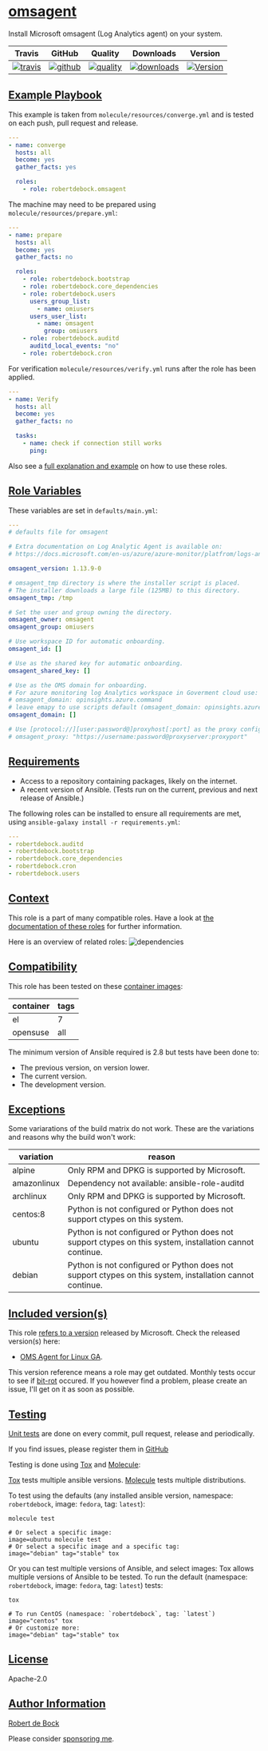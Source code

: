 # [omsagent](#omsagent)

Install Microsoft omsagent (Log Analytics agent) on your system.

|Travis|GitHub|Quality|Downloads|Version|
|------|------|-------|---------|-------|
|[![travis](https://travis-ci.com/robertdebock/ansible-role-omsagent.svg?branch=master)](https://travis-ci.com/robertdebock/ansible-role-omsagent)|[![github](https://github.com/robertdebock/ansible-role-omsagent/workflows/Ansible%20Molecule/badge.svg)](https://github.com/robertdebock/ansible-role-omsagent/actions)|[![quality](https://img.shields.io/ansible/quality/43607)](https://galaxy.ansible.com/robertdebock/omsagent)|[![downloads](https://img.shields.io/ansible/role/d/43607)](https://galaxy.ansible.com/robertdebock/omsagent)|[![Version](https://img.shields.io/github/release/robertdebock/ansible-role-omsagent.svg)](https://github.com/robertdebock/ansible-role-omsagent/releases/)|

## [Example Playbook](#example-playbook)

This example is taken from `molecule/resources/converge.yml` and is tested on each push, pull request and release.
```yaml
---
- name: converge
  hosts: all
  become: yes
  gather_facts: yes

  roles:
    - role: robertdebock.omsagent
```

The machine may need to be prepared using `molecule/resources/prepare.yml`:
```yaml
---
- name: prepare
  hosts: all
  become: yes
  gather_facts: no

  roles:
    - role: robertdebock.bootstrap
    - role: robertdebock.core_dependencies
    - role: robertdebock.users
      users_group_list:
        - name: omiusers
      users_user_list:
        - name: omsagent
          group: omiusers
    - role: robertdebock.auditd
      auditd_local_events: "no"
    - role: robertdebock.cron
```

For verification `molecule/resources/verify.yml` runs after the role has been applied.
```yaml
---
- name: Verify
  hosts: all
  become: yes
  gather_facts: no

  tasks:
    - name: check if connection still works
      ping:
```

Also see a [full explanation and example](https://robertdebock.nl/how-to-use-these-roles.html) on how to use these roles.

## [Role Variables](#role-variables)

These variables are set in `defaults/main.yml`:
```yaml
---
# defaults file for omsagent

# Extra documentation on Log Analytic Agent is available on:
# https://docs.microsoft.com/en-us/azure/azure-monitor/platfrom/logs-analytics-agent

omsagent_version: 1.13.9-0

# omsagent_tmp directory is where the installer script is placed.
# The installer downloads a large file (125MB) to this directory.
omsagent_tmp: /tmp

# Set the user and group owning the directory.
omsagent_owner: omsagent
omsagent_group: omiusers

# Use workspace ID for automatic onboarding.
omsagent_id: []

# Use as the shared key for automatic onboarding.
omsagent_shared_key: []

# Use as the OMS domain for onboarding.
# For azure monitoring log Analytics workspace in Goverment cloud use:
# omsagent_domain: opinsights.azure.command
# leave emapy to use scripts default (omsagent_domain: opinsights.azure.com).
omsagent_domain: []

# Use [protocol://][user:password@]proxyhost[:port] as the proxy configuration.
# omsagent_proxy: "https://username:password@proxyserver:proxyport"
```

## [Requirements](#requirements)

- Access to a repository containing packages, likely on the internet.
- A recent version of Ansible. (Tests run on the current, previous and next release of Ansible.)

The following roles can be installed to ensure all requirements are met, using `ansible-galaxy install -r requirements.yml`:

```yaml
---
- robertdebock.auditd
- robertdebock.bootstrap
- robertdebock.core_dependencies
- robertdebock.cron
- robertdebock.users

```

## [Context](#context)

This role is a part of many compatible roles. Have a look at [the documentation of these roles](https://robertdebock.nl/) for further information.

Here is an overview of related roles:
![dependencies](https://raw.githubusercontent.com/robertdebock/drawings/artifacts/omsagent.png "Dependency")

## [Compatibility](#compatibility)

This role has been tested on these [container images](https://hub.docker.com/u/robertdebock):

|container|tags|
|---------|----|
|el|7|
|opensuse|all|

The minimum version of Ansible required is 2.8 but tests have been done to:

- The previous version, on version lower.
- The current version.
- The development version.

## [Exceptions](#exceptions)

Some variarations of the build matrix do not work. These are the variations and reasons why the build won't work:

| variation                 | reason                 |
|---------------------------|------------------------|
| alpine | Only RPM and DPKG is supported by Microsoft. |
| amazonlinux | Dependency not available: ansible-role-auditd |
| archlinux | Only RPM and DPKG is supported by Microsoft. |
| centos:8 | Python is not configured or Python does not support ctypes on this system. |
| ubuntu | Python is not configured or Python does not support ctypes on this system, installation cannot continue. |
| debian | Python is not configured or Python does not support ctypes on this system, installation cannot continue. |

## [Included version(s)](#included-versions)

This role [refers to a version](https://github.com/robertdebock/ansible-role-omsagent/blob/master/defaults/main.yml) released by Microsoft. Check the released version(s) here:
- [OMS Agent for Linux GA](https://github.com/microsoft/OMS-Agent-for-Linux/releases).

This version reference means a role may get outdated. Monthly tests occur to see if [bit-rot](https://en.wikipedia.org/wiki/Software_rot) occured. If you however find a problem, please create an issue, I'll get on it as soon as possible.
## [Testing](#testing)

[Unit tests](https://travis-ci.com/robertdebock/ansible-role-omsagent) are done on every commit, pull request, release and periodically.

If you find issues, please register them in [GitHub](https://github.com/robertdebock/ansible-role-omsagent/issues)

Testing is done using [Tox](https://tox.readthedocs.io/en/latest/) and [Molecule](https://github.com/ansible/molecule):

[Tox](https://tox.readthedocs.io/en/latest/) tests multiple ansible versions.
[Molecule](https://github.com/ansible/molecule) tests multiple distributions.

To test using the defaults (any installed ansible version, namespace: `robertdebock`, image: `fedora`, tag: `latest`):

```
molecule test

# Or select a specific image:
image=ubuntu molecule test
# Or select a specific image and a specific tag:
image="debian" tag="stable" tox
```

Or you can test multiple versions of Ansible, and select images:
Tox allows multiple versions of Ansible to be tested. To run the default (namespace: `robertdebock`, image: `fedora`, tag: `latest`) tests:

```
tox

# To run CentOS (namespace: `robertdebock`, tag: `latest`)
image="centos" tox
# Or customize more:
image="debian" tag="stable" tox
```

## [License](#license)

Apache-2.0


## [Author Information](#author-information)

[Robert de Bock](https://robertdebock.nl/)

Please consider [sponsoring me](https://github.com/sponsors/robertdebock).
